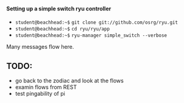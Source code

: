 #### Setting up a simple switch ryu controller

* `student@beachhead:~$` `git clone git://github.com/osrg/ryu.git`
* `student@beachhead:~$` `cd ryu/ryu/app`
* `student@beachhead:~$` `ryu-manager simple_switch --verbose`

Many messages flow here.

## TODO:
* go back to the zodiac and look at the flows
* examin flows from REST
* test pingability of pi
